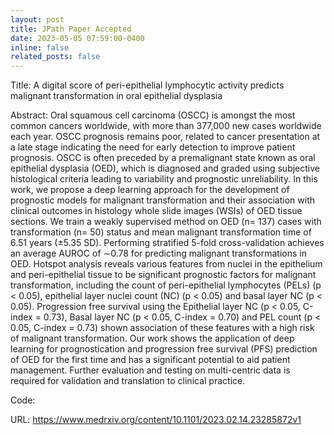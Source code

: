```yaml
---
layout: post
title: JPath Paper Accepted
date: 2023-05-05 07:59:00-0400
inline: false
related_posts: false
---
```


Title:  A digital score of peri-epithelial lymphocytic activity predicts malignant transformation in oral epithelial dysplasia

Abstract: Oral squamous cell carcinoma (OSCC) is amongst the most common cancers worldwide, with more than 377,000 new cases worldwide each year. OSCC prognosis remains poor, related to cancer presentation at a late stage indicating the need for early detection to improve patient prognosis. OSCC is often preceded by a premalignant state known as oral epithelial dysplasia (OED), which is diagnosed and graded using subjective histological criteria leading to variability and prognostic unreliability. In this work, we propose a deep learning approach for the development of prognostic models for malignant transformation and their association with clinical outcomes in histology whole slide images (WSIs) of OED tissue sections. We train a weakly supervised method on OED (n= 137) cases with transformation (n= 50) status and mean malignant transformation time of 6.51 years (±5.35 SD). Performing stratified 5-fold cross-validation achieves an average AUROC of ∼0.78 for predicting malignant transformations in OED. Hotspot analysis reveals various features from nuclei in the epithelium and peri-epithelial tissue to be significant prognostic factors for malignant transformation, including the count of peri-epithelial lymphocytes (PELs) (p < 0.05), epithelial layer nuclei count (NC) (p < 0.05) and basal layer NC (p < 0.05). Progression free survival using the Epithelial layer NC (p < 0.05, C-index = 0.73), Basal layer NC (p < 0.05, C-index = 0.70) and PEL count (p < 0.05, C-index = 0.73) shown association of these features with a high risk of malignant transformation. Our work shows the application of deep learning for prognostication and progression free survival (PFS) prediction of OED for the first time and has a significant potential to aid patient management. Further evaluation and testing on multi-centric data is required for validation and translation to clinical practice.

Code: 

URL: https://www.medrxiv.org/content/10.1101/2023.02.14.23285872v1